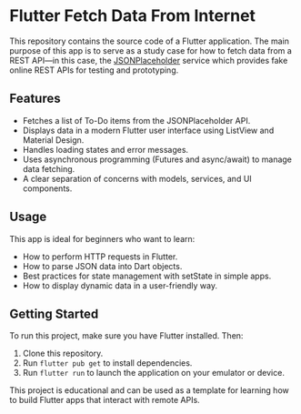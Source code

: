 # Flutter Fetch Data From Internet

This repository contains the source code of a Flutter application. The main purpose of this app is to serve as a study case for how to fetch data from a REST API—in this case, the [JSONPlaceholder](https://jsonplaceholder.typicode.com/) service which provides fake online REST APIs for testing and prototyping.

## Features

- Fetches a list of To-Do items from the JSONPlaceholder API.
- Displays data in a modern Flutter user interface using ListView and Material Design.
- Handles loading states and error messages.
- Uses asynchronous programming (Futures and async/await) to manage data fetching.
- A clear separation of concerns with models, services, and UI components.

## Usage

This app is ideal for beginners who want to learn:
- How to perform HTTP requests in Flutter.
- How to parse JSON data into Dart objects.
- Best practices for state management with setState in simple apps.
- How to display dynamic data in a user-friendly way.

## Getting Started

To run this project, make sure you have Flutter installed. Then:

1. Clone this repository.
2. Run `flutter pub get` to install dependencies.
3. Run `flutter run` to launch the application on your emulator or device.

This project is educational and can be used as a template for learning how to build Flutter apps that interact with remote APIs.


